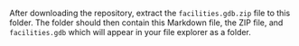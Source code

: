 After downloading the repository, extract the `facilities.gdb.zip` file to this folder. The folder should then contain this Markdown file, the ZIP file, and `facilities.gdb` which will appear in your file explorer as a folder.
